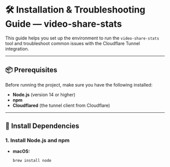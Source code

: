 # 🛠 Installation & Troubleshooting Guide — video-share-stats

This guide helps you set up the environment to run the `video-share-stats` tool and troubleshoot common issues with the Cloudflare Tunnel integration.

---

## 📦 Prerequisites

Before running the project, make sure you have the following installed:

- **Node.js** (version 14 or higher)
- **npm**
- **Cloudflared** (the tunnel client from Cloudflare)

---

## 🚀 Install Dependencies

### 1. Install Node.js and npm

- **macOS:**
  ```bash
  brew install node
